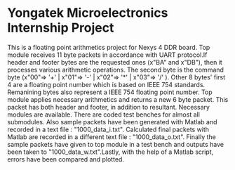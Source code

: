 # Yongatek Microelectronics Internship Project 

This is a floating point arithmetics project for Nexys 4 DDR board.  Top module receives 11 byte packets in accordance with UART protocol.If header and footer bytes are the requested ones (x"BA" and x"DB"), then it processes various arithmetic operations. The second byte is the command byte (x"00"=> '+' | x"01"=> '-' | x"02"=> '*' | x"03"=> '/' ). Other 8 bytes' first 4 are a floating point number which is based on IEEE 754 standards. Remanining bytes also represent a IEEE 754 floating point number. Top module applies necessary arithmetics and returns a new 6 byte packet. This packet has both header and footer, in addition to resultant. Necessary modules are available. There are coded test benches for almost all submodules. Also sample packets have been generated with Matlab and recorded in a text file : "1000_data_i.txt". Calculated final packets with Matlab are recorded in a different text file : "1000_data_o.txt". Finally the sample packets have given to top module in a test bench and outputs have been taken to "1000_data_w.txt".Lastly, with the help of a Matlab script, errors have been compared and plotted.    
